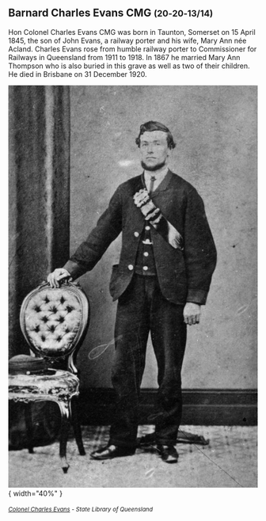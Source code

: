 ## Barnard Charles Evans CMG <small>(20‑20‑13/14)</small>

Hon Colonel Charles Evans CMG was born in Taunton, Somerset on 15 April 1845, the son of John Evans, a railway porter and his wife, Mary Ann née Acland. Charles Evans rose from humble railway porter to Commissioner for Railways in Queensland from 1911 to 1918. In 1867 he married Mary Ann Thompson who is also buried in this grave as well as two of their children. He died in Brisbane on 31 December 1920.

![Colonel Charles Evans](../assets/charles-evans.jpg){ width="40%" }  

*<small>[Colonel Charles Evans](http://onesearch.slq.qld.gov.au/permalink/f/fhnkog/slq_alma21218876490002061) - State Library of Queensland </small>* 

<!--

Matthew and Elizabeth Muir sold their house in 1917 and it became home to a succession of prominent men. Barnard Charles Evans bought the house from the Muirs.  Colonel C P Evans CMG, the Commissioner of Railways, lived in the house which he called “Ac-land” until about 1920. Colonel Charles Evans was Railways Commissioner from 1911 until 1918. Evans, as Commissioner, oversaw the introduction of the policy of decentralisation of administration for Queensland Railways from 1914, as well as being the Commissioner who led Queensland Railways into one of its more intense periods of construction and technical development in the period 1911-1920. In his term as Commissioner, Evans’ policies saw new rolling stock being designed and constructed for use on the railways, including high passenger capacity carriages on suburban trains, which were named after him.  Larger locomotives were also introduced to haul increased loads on thenetwork. Evans was also a supporter of the concept of a standard gauge to be used throughout Australia, and was an advocate of an efficient and modern railway network not only in Queensland, but throughout Australia.


https://heritage.brisbane.qld.gov.au/heritage-places/857



Evans joined the Queensland Railways service in May 1867, when the only line was from Ipswich to Toowoomba a distance of 78 miles (126 km). In 1884 he was appointed inspector of the southern and western divisions. In 1885 he was appointed timetable clerk by J. T. Thallon,[2] then in 1890 was promoted to traffic superintendent and in 1891 district traffic manager for Townsville and in 1894 the same position in Maryborough. During this time he earned Thallon's thanks for his performance during a flood disaster, and a bonus for his expeditious organisation of a line duplication.[2] He became traffic manager, Townsville, in 1896; in 1901 the Commissioner's inspector for the northern division and in early May 1908 succeeded Robert Dunbar as general traffic manager, Brisbane.[3] On 1 June 1911 he succeeded Thallon and (briefly) King as Commissioner,[4] a position he held until his retirement in July 1918.[5]

During his time as commissioner, many large and important works were completed: sheds for rolling stock at Mayne, rearrangement of the facilities at Roma Street, Ipswich, South Brisbane, Toowoomba, Warwick, and Townsville, a new locomotive depot at Rockhampton, and a great deal of line duplication throughout the State.[5]

In 1914 he was awarded the distinction of CMG.[6]

Evans married Mary Ann Thompson on 22 March 1867. [7] She died on 6 March 1919 at the family home "Acland," Adelaide Street, Clayfield.

https://en.wikipedia.org/wiki/Charles_Evans_(railways)



DEATH OF COLONEL EVANS.

VETERAN RAILWAY OFFICER.

FROM GUARD TO COMMISSIONER

General regret will be felt at the an-nouncement of the death of Colonel Charles Evans, C M G., which took place at 9 30 am yesterday, at his residence, Acland, Adelaide-street, Clayfield. The deceased gentleman was 73 years of age.

The funeral will take place at 11 o'clock this morning, moving from his late resi-dence, Acland, Adelaide-street, Clayfield, to the Toowong cemetery.

COLONEL EVANS'S CAREER

If America Ins its picturesque stories of the "Log Cabin to White House" kind, Australia has equally picturesque stories of men who have gone from the coal pit to the Prime Minister's chair. from the footplates to the Commissioner's office and others of a more or less romantic tinge. Amongst those might well be classed the story of Colonel Charles Evans, CMG , who progressed in the Queensland railway service from guard to Commissioner. It has been said of Colonel Chas. Evans that he was born a railway-man. His father was in the ser vice of the Great Western Railway in England for over 40 years, and the son, who afterwards achieved the highest dis-tinction in the Queensland railway ser-vice, was apprenticed to the same com-pany. He was but a lad, however, when he carme to Queensland in the y ear 1867 to join the infant railway service. He was one of the earliest guards in Queensland, and for many years travel

led the line between Ipswich and Too

woomba. When the late Mr. Thallon returned to Queensland from New South Wales, where he had accepted a brief appointment, he was appointed to the control of the traffic, and he selected Mr Evans as clerk in charge of trains. Early in the eighties Mr Evans was appointed traffic superintendent for the metropolitan district, and during the absence of his chief from the State he was called upon to meet a rather sensational emergency, caused by heavy floods. He did it, however, so capably that he earned the warm thanks of Mr Thallon, and some time later he was awarded a substantial bonus for his efficiency in carrying on the service between Brisbane and Ipswich whilst the line was being relaid and duplicated. In the year 1896 Mr. Evans was appointed to the position of traffic manager at Townsville, and subsequently, in addition to that office, he was appointed inspecting officer for the whole of the Northern railways. In 1909, on the retirement of Mr Dunbar, he was ap pointed General Traffic Manager for Queensland, and two years later he was appointed Commissioner for Railways after the retirement of Mr King, who filled the position for a year subsequent to the death of Mr. Thallon.

As an administrator. Colonel Evans was direct and blunt, so much so that what was really a mannerism of honesty was frequently attributed to rude-ness. He was as plain as a pikestaff, and when he did not approve of the attitude of either subordinate or Minister he said so in language that could easily be understood. He did not like Ministerial interference with his duties, and he said so: and on more than one occasion he informed politicians that he would look after his business and they could attend to theirs. When the financial administration of the railways was practically taken out of his hands by Caucus interference, he had to submit, but he had the satisfaction of telling more than one Cabinet Minister that the Government was turninpr a magnificent asset into a heavy liability on' the State. In the year 1913 Colonel Evans took a trip - to America, England, and South Africa, and in the following year, just before the outbreak of war, he was awarded the honour of Companionship of the Order of St. Michael and St. George. About the same time he was honoured with the rank of'"Colonel"-a rank be-stowed on all the Chief Commissioners in Australia because of their co-operation in regard to defence. On October 31, 1918. Colonel Evans, retired from tbe office of Commissioner, and had lived quietly in Brisbane since, enjoying a respite from a very active life.

The deceased, whose wife predeceased him about two years ago, is survived bv four sons-Messrs. Charles and William 'who reside in North Queens-land, George, and James (of Brisbane)and three daughters (Mesdames Hogan and Curtis, and Miss Evans),

https://trove.nla.gov.au/newspaper/article/20468455



Colonel Charles Evans CMG worked for one of the great industrial enterprises of the 19th and early 20th centuries in Queensland, namely the railways. As Commissioner for Queensland Railways Evans was very much the public face of the railways prominent in newspapers and publications of the day. He was no retiring, faceless holder of a public office. He sought the promotion of the Queensland Railways, through the media of the day, and also highlighted the tourism opportunities of the State. He was a self-promoter, and also asked to be seen by his employees as an example of what could be achieved by them. Evans valued independence in his role as Commissioner for Railways preferring politicians should attend to their official business and by doing so he could attend to his business.

Queensland Railways held the government monopoly on land transport. An advocate of personally being involved in the running of the railways, Evans saw the railway in common with the Edwardian notion of a military service, which also entailed ideas of loyalty, discipline, and responsibility. As the largest of the State’s enterprises, he was responsible for the safe carriage of millions of pounds worth of goods, and millions of passengers, and responsible for the 12 000 employees within his remit.

The career of Charles Evans was defined by storms, floods, and other tempests, including strikes and political battles. There are a number of firsts that placed him in a unique position, the first Commissioner for Railways in Queensland to make his way up through the ranks. The award of a CMG was the first given to a railway commissioner in Australia. He was an advocate of superannuation for railway workers, and saw Trade Unions as a legitimate representative of workers, but maintained that as Commissioner for Railways the railway was ultimately his responsibility. His leadership principles were demonstrated on a number of occasions, such as the recovery efforts at Clermont after the floods there in 1916, in Rockhampton in 1918, and in the floods of Brisbane in 1890.

https://espace.library.uq.edu.au/view/UQ:337605



https://www.google.com/url?sa=t&source=web&rct=j&opi=89978449&url=https://www.archivessearch.qld.gov.au/api/download_file/DR74688&ved=2ahUKEwiS0MDdqM6KAxV7LFkFHbEuOoUQFnoECAkQAQ&usg=AOvVaw2GOWEutBexzK_0EtY-xOQl

-->